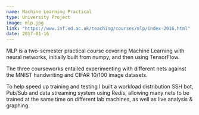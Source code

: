 ```yaml
---
name: Machine Learning Practical
type: University Project
image: mlp.jpg
link: "https://www.inf.ed.ac.uk/teaching/courses/mlp/index-2016.html"
date: 2017-01-16
---
```


MLP is a two-semester practical course covering Machine Learning with neural networks, initially built from numpy, and then using TensorFlow.

The three courseworks entailed experimenting with different nets against the MNIST handwriting and CIFAR 10/100 image datasets.

To help speed up training and testing I built a workload distribution SSH bot, Pub/Sub and data streaming system using Redis, allowing many nets
to be trained at the same time on different lab machines, as well as live analysis & graphing.
